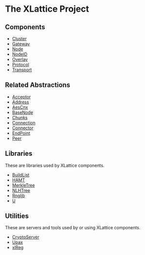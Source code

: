 <h1 class="libTop">The XLattice Project</h1>

## Components

* [Cluster](https://jddixon.github.io/xlattice/cluster.html)
* [Gateway](https://jddixon.github.io/xlattice/gateway.html)
* [Node](https://jddixon.github.io/xlattice/node.html)
* [NodeID](https://jddixon.github.io/xlattice/nodeID.html)
* [Overlay](https://jddixon.github.io/xlattice/overlay.html)
* [Protocol](https://jddixon.github.io/xlattice/protocol.html)
* [Transport](https://jddixon.github.io/xlattice/transport.html)

## Related Abstractions

* [Acceptor](https://jddixon.github.io/xlattice/acceptor.html)
* [Address](https://jddixon.github.io/xlattice/address.html)
* [AesCnx](https://jddixon.github.io/xlattice/aesCnx.html)
* [BaseNode](https://jddixon.github.io/xlattice/baseNode.html)
* [Chunks](https://jddixon.github.io/xlattice/chunks.html)
* [Connection](https://jddixon.github.io/xlattice/connection.html)
* [Connector](https://jddixon.github.io/xlattice/connector.html)
* [EndPoint](https://jddixon.github.io/xlattice/endPoint.html)
* [Peer](https://jddixon.github.io/xlattice/peer.html)

## Libraries

These are libraries used by XLattice components.

* [BuildList](https://jddixon.github.io/xlattice/buildList.html)
* [HAMT](https://jddixon.github.io/xlattice/hamt.html)
* [MerkleTree](https://jddixon.github.io/xlattice/merkleTree.html)
* [NLHTree](https://jddixon.github.io/xlattice/nlhTree.html)
* [Rnglib](https://jddixon.github.io/xlattice/rnglib.html)
* [U](https://jddixon.github.io/xlattice/u.html)

## Utilities

These are servers and tools used by or using XLattice components.

* [CryptoServer](https://jddixon.github.io/xlattice/cryptoServer.html)
* [Upax](https://jddixon.github.io/xlattice/upax.html)
* [xlReg](https://jddixon.github.io/xlattice/xlReg.html)
